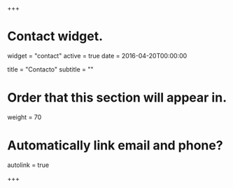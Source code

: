 +++
# Contact widget.
widget = "contact"
active = true
date = 2016-04-20T00:00:00

title = "Contacto"
subtitle = ""

# Order that this section will appear in.
weight = 70

# Automatically link email and phone?
autolink = true

+++

